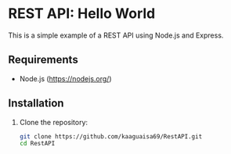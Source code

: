 # REST API: Hello World

This is a simple example of a REST API using Node.js and Express.

## Requirements
- Node.js (https://nodejs.org/)

## Installation
1. Clone the repository:
   ```bash
   git clone https://github.com/kaaguaisa69/RestAPI.git
   cd RestAPI

